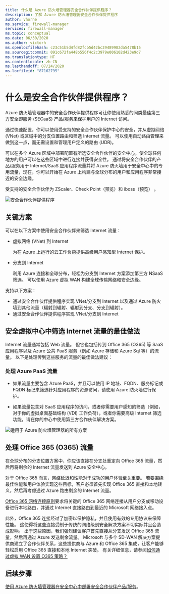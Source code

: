 ```yaml
---
title: 什么是 Azure 防火墙管理器安全合作伙伴提供程序？
description: 了解 Azure 防火墙管理器安全合作伙伴提供程序
author: vhorne
ms.service: firewall-manager
services: firewall-manager
ms.topic: conceptual
ms.date: 06/30/2020
ms.author: victorh
ms.openlocfilehash: c23c51b5d4fd82fcb5d42bc39489982da5478b15
ms.sourcegitcommit: 091c672fa448b556f4c2c3979e006102d423e9d7
ms.translationtype: HT
ms.contentlocale: zh-CN
ms.lasthandoff: 07/24/2020
ms.locfileid: "87162795"
---
```

# <a name="what-are-security-partner-providers"></a>什么是安全合作伙伴提供程序？

Azure 防火墙管理器中的安全合作伙伴提供程序可让你使用熟悉的同类最佳第三方安全即服务 (SECaaS) 产品/服务来保护用户的 Internet 访问。

通过快速配置，你可以使用受支持的安全合作伙伴保护中心的安全，并从虚拟网络 (VNet) 或区域中的分支位置路由和筛选 Internet 流量。 可以使用自动路由管理来做到这一点，而无需设置和管理用户定义的路由 (UDR)。

可以在多个 Azure 区域中部署配置有所选安全合作伙伴的安全中心，使全球任何地方的用户可以在这些区域中进行连接并获得安全性。 通过将安全合作伙伴的产品/服务用于 Internet/SaaS 应用程序流量并将 Azure 防火墙用于安全中心中的专用流量，现在，你可以开始在 Azure 上构建与全球分布的用户和应用程序非常接近的安全边缘。

受支持的安全合作伙伴为 ZScaler、Check Point（预览）和 iboss（预览）  。

![安全合作伙伴提供程序](media/trusted-security-partners/trusted-security-partners.png)

## <a name="key-scenarios"></a>关键方案

可以在以下方案中使用安全合作伙伴来筛选 Internet 流量：

- 虚拟网络 (VNet) 到 Internet

   为在 Azure 上运行的云工作负荷提供高级用户感知型 Internet 保护。

- 分支到 Internet

   利用 Azure 连接和全球分布，轻松为分支到 Internet 方案添加第三方 NSaaS 筛选。 可以使用 Azure 虚拟 WAN 构建全球传输网络和安全边缘。

支持以下方案：
- 通过安全合作伙伴提供程序实现 VNet/分支到 Internet 以及通过 Azure 防火墙到其他流量（辐射到辐射、辐射到分支、分支到辐射）。
- 通过安全合作伙伴提供程序实现 VNet/分支到 Internet

## <a name="best-practices-for-internet-traffic-filtering-in-secured-virtual-hubs"></a>安全虚拟中心中筛选 Internet 流量的最佳做法

Internet 流量通常包括 Web 流量。 但它也包括传到 Office 365 (O365) 等 SaaS 应用程序以及 Azure 公共 PaaS 服务（例如 Azure 存储和 Azure Sql 等）的流量。 以下是处理传到这些服务的流量的最佳做法建议：

### <a name="handling-azure-paas-traffic"></a>处理 Azure PaaS 流量
 
- 如果流量主要包含 Azure PaaS，并且可以使用 IP 地址、FQDN、服务标记或 FQDN 标记来筛选针对应用程序的资源访问，请使用 Azure 防火墙进行保护。

- 如果流量包含对 SaaS 应用程序的访问，或者你需要用户感知的筛选（例如，对于你的虚拟桌面基础结构 (VDI) 工作负荷），或者你需要高级 Internet 筛选功能，请在你的中心中使用第三方合作伙伴解决方案。

![适用于 Azure 防火墙管理器的所有方案](media/trusted-security-partners/all-scenarios.png)

## <a name="handling-office-365-o365-traffic"></a>处理 Office 365 (O365) 流量

在全球分布的分支位置方案中，你应该直接在分支处重定向 Office 365 流量，然后再将剩余的 Internet 流量发送到 Azure 安全中心。

对于 Office 365 而言，网络延迟和性能对于成功的用户体验至关重要。 若要围绕最佳性能和用户体验实现这些目标，客户必须首先实现 Office 365 直接和本地转义，然后再考虑通过 Azure 路由剩余的 Internet 流量。

[Office 365 网络连接原则](https://docs.microsoft.com/office365/enterprise/office-365-network-connectivity-principles)要求将关键的 Office 365 网络连接从用户分支或移动设备进行本地路由，并通过 Internet 直接路由到最近的 Microsoft 网络接入点。

此外，Office 365 连接经过了加密以保护隐私，并且使用有效的专用协议来保障性能。 这使得将这些连接受制于传统的网络级别安全解决方案不切实际并且会造成影响。 出于这些原因，我们强烈建议客户首先直接从分支发送 Office 365 流量，然后再通过 Azure 发送剩余流量。 Microsoft 与多个 SD-WAN 解决方案提供商建立了合作伙伴关系，这些提供商与 Azure 和 Office 365 集成，让客户能够轻松启用 Office 365 直接和本地 Internet 突破。 有关详细信息，请参阅[如何通过虚拟 WAN 设置 O365 策略？](https://docs.microsoft.com/azure/virtual-wan/virtual-wan-office365-overview)

## <a name="next-steps"></a>后续步骤

[使用 Azure 防火墙管理器在安全中心中部署安全合作伙伴产品/服务](deploy-trusted-security-partner.md)。
